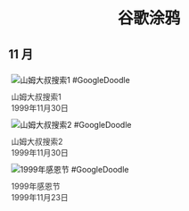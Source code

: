 
<h1 align="center"> 谷歌涂鸦 </h1>




## 11 月

<div class="image">


<img src="" alt="山姆大叔搜索1 #GoogleDoodle" style="margin: 5px"/>
<div class="info" style="font-size: 14px; color:#333333; margin:5px"><div class="title">山姆大叔搜索1</div><div class="date">1999年11月30日</div></div>

<img src="" alt="山姆大叔搜索2 #GoogleDoodle" style="margin: 5px"/>
<div class="info" style="font-size: 14px; color:#333333; margin:5px"><div class="title">山姆大叔搜索2</div><div class="date">1999年11月30日</div></div>

<img src="" alt="1999年感恩节 #GoogleDoodle" style="margin: 5px"/>
<div class="info" style="font-size: 14px; color:#333333; margin:5px"><div class="title">1999年感恩节</div><div class="date">1999年11月23日</div></div>

</div>








